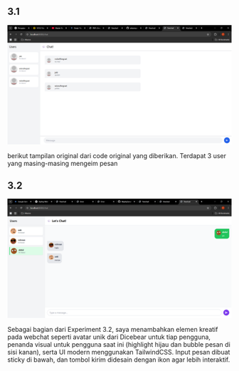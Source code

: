 ## 3.1
![image.png](assets/image.png)

berikut tampilan original dari code original yang diberikan. Terdapat 3 user yang masing-masing mengeim pesan

## 3.2
![img.png](img.png) 

Sebagai bagian dari Experiment 3.2, saya menambahkan elemen kreatif pada webchat seperti avatar unik dari Dicebear untuk tiap pengguna, penanda visual untuk pengguna saat ini (highlight hijau dan bubble pesan di sisi kanan), serta UI modern menggunakan TailwindCSS. Input pesan dibuat sticky di bawah, dan tombol kirim didesain dengan ikon agar lebih interaktif.